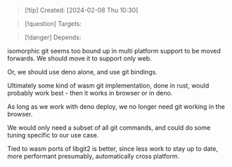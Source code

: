 
>[!tip] Created: [2024-02-08 Thu 10:30]

>[!question] Targets: 

>[!danger] Depends: 

isomorphic git seems too bound up in multi platform support to be moved forwards.
We should move it to support only web.

Or, we should use deno alone, and use git bindings.

Ultimately some kind of wasm git implementation, done in rust, would probably work best - then it works in browser or in deno.

As long as we work with deno deploy, we no longer need git working in the browser.

We would only need a subset of all git commands, and could do some tuning specific to our use case.

Tied to wasm ports of libgit2 is better, since less work to stay up to date, more performant presumably, automatically cross platform.